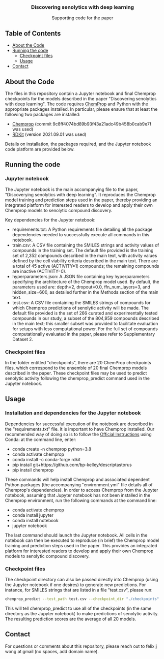 <!--
*** Thanks for checking out this README Template. If you have a suggestion that would
*** make this better, please fork the repo and create a pull request or simply open
*** an issue with the tag "enhancement".
*** Thanks again! Now go create something AMAZING! :D
-->




<!-- PROJECT LOGO -->
<br />
<p align="center">

  <h3 align="center">Discovering senolytics with deep learning</h3>

  <p align="center">
    Supporting code for the paper
  </p>
</p>



<!-- TABLE OF CONTENTS -->
## Table of Contents

* [About the Code](#about-the-code)
* [Running the code](#running-the-code)
  * [Checkpoint files](#checkpoint-files)
  * [Usage](#usage)
* [Contact](#contact)



<!-- ABOUT THE PROJECT -->
## About the Code

The files in this repository contain a Jupyter notebook and final Chemprop checkpoints for the models described in the paper "Discovering senolytics with deep learning". The code requires <a href="https://github.com/chemprop/chemprop">ChemProp</a> and Python with the appropriate packages installed. In particular, please ensure that at least the following two packages are installed:
<ul>
<li><a href="https://github.com/chemprop/chemprop">Chemprop</a> (commit 9c8ff4074bd89b93f43a21adc49b458b0cab9e7f was used)</li>
<li><a href="https://www.rdkit.org/">RDKit</a> (version 2021.09.01 was used)</li>
</ul>
Details on installation, the packages required, and the Jupyter notebook code platform are provided below.

<!-- GETTING STARTED -->
## Running the code

### Jupyter notebook

The Jupyter notebook is the main accompanying file to the paper, "Discoverying senolytics with deep learning". It reproduces the Chemprop model training and prediction steps used in the paper, thereby providing an integrated platform for interested readers to develop and apply their own Chemprop models to senolytic compound discovery.

Key dependencies for the Jupyter notebook:


<ul>
<li>requirements.txt: A Python requirements file detailing all the package dependencies needed to successfully execute all commands in this notebook.
</li>
<li>train.csv: A CSV file containing the SMILES strings and activity values of compounds in the training set. The default file provided is the training set of 2,352 compounds described in the main text, with activity values defined by the cell viability criteria described in the main text. There are a total of 45 active (ACTIVITY=1) compounds; the remaining compounds are inactive (ACTIVITY=0).
</li>
<li>
hyperparameters.json: A JSON file containing key hyperparameters specifying the architecture of the Chemprop model used. By default, the parameters used are: depth=2, dropout=0.0, ffn_num_layers=3, and hidden_size=600, as detailed further in the Methods section of the main text.
</li>
<li>test.csv: A CSV file containing the SMILES strings of compounds for which Chemprop predictions of senolytic activity will be made. The default file provided is the set of 266 curated and experimentally tested compounds in our study, a subset of the 804,959 compounds described in the main text; this smaller subset was provided to facilitate evaluation for setups with less computational power. For the full set of compounds computationally evaluated in the paper, please refer to Supplementary Dataset 2. 
</li>
</ul>

### Checkpoint files

In the folder entitled "checkpoints", there are 20 ChemProp checkpoints files, which correspond to the ensemble of 20 final Chemprop models described in the paper. These checkpoint files may be used to predict senolytic activity following the chemprop_predict command used in the Jupyter notebook.


## Usage

### Installation and dependencies for the Jupyter notebook

Dependencies for successful execution of the notebook are described in the "requirements.txt" file. It is important to have Chemprop installed. Our recommended way of doing so is to follow the <a href="https://github.com/chemprop/chemprop">Official Instructions</a> using Conda: at the command line, enter:
<ul>
<li>conda create -n chemprop python=3.8</li>
<li>conda activate chemprop</li>
<li>conda install -c conda-forge rdkit</li>
<li>pip install git+https://github.com/bp-kelley/descriptastorus</li>
<li>pip install chemprop</li>
</ul>
These commands will help install Chemprop and associated dependent Python packages (the accompanying "environment.yml" file details all of Chemprop's dependencies). In order to access Chemprop from the Jupyter notebook, assuming that Jupyter notebook has not been installed in the Chemprop environment, run the following commands at the command line:
<ul>
<li>conda activate chemprop</li>
<li>conda install jupyter</li>
<li>conda install notebook</li>
<li>jupyter notebook</li>
</ul>
The last command should launch the Jupyter notebook. All cells in the notebook can then be executed to reproduce (in brief) the Chemprop model training and prediction steps used in the paper. This provides an integrated platform for interested readers to develop and apply their own Chemprop models to senolytic compound discovery.

### Checkpoint files

The checkpoint directory can also be passed directly into Chemprop (using the Jupyter notebook if one desires) to generate new predictions. For instance, for SMILES strings that are listed in a file "test.csv", please run:
```sh
chemprop_predict --test_path test.csv --checkpoint_dir "./checkpoints" --preds_path "predictions.csv" --features_generator rdkit_2d_normalized --no_features_scaling
```
This will tell chemprop_predict to use all of the checkpoints (in the same directory as the Jupyter notebook) to make predictions of senolytic activity. The resulting prediction scores are the average of all 20 models. 

<!-- CONTACT -->
## Contact

For questions or comments about this repository, please reach out to felix j wong at gmail (no spaces, add domain name). 

